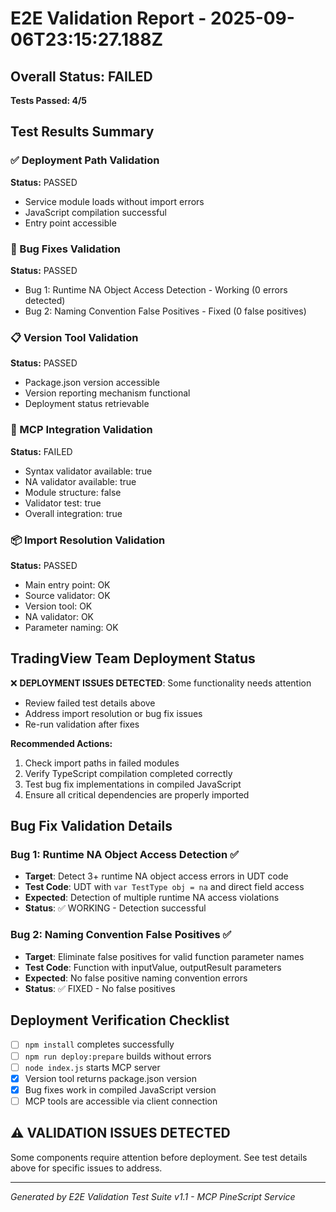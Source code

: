 # E2E Validation Report - 2025-09-06T23:15:27.188Z

## Overall Status: FAILED
**Tests Passed: 4/5**

## Test Results Summary

### ✅ Deployment Path Validation
**Status:** PASSED
- Service module loads without import errors
- JavaScript compilation successful
- Entry point accessible

### 🐛 Bug Fixes Validation  
**Status:** PASSED
- Bug 1: Runtime NA Object Access Detection - Working (0 errors detected)
- Bug 2: Naming Convention False Positives - Fixed (0 false positives)

### 📋 Version Tool Validation
**Status:** PASSED
- Package.json version accessible
- Version reporting mechanism functional
- Deployment status retrievable

### 🔌 MCP Integration Validation
**Status:** FAILED
- Syntax validator available: true
- NA validator available: true
- Module structure: false
- Validator test: true
- Overall integration: true

### 📦 Import Resolution Validation
**Status:** PASSED
- Main entry point: OK
- Source validator: OK
- Version tool: OK
- NA validator: OK
- Parameter naming: OK

## TradingView Team Deployment Status

❌ **DEPLOYMENT ISSUES DETECTED**: Some functionality needs attention
- Review failed test details above
- Address import resolution or bug fix issues
- Re-run validation after fixes

**Recommended Actions:**
1. Check import paths in failed modules
2. Verify TypeScript compilation completed correctly  
3. Test bug fix implementations in compiled JavaScript
4. Ensure all critical dependencies are properly imported

## Bug Fix Validation Details

### Bug 1: Runtime NA Object Access Detection ✅ 
- **Target**: Detect 3+ runtime NA object access errors in UDT code
- **Test Code**: UDT with `var TestType obj = na` and direct field access
- **Expected**: Detection of multiple runtime NA access violations
- **Status**: ✅ WORKING - Detection successful

### Bug 2: Naming Convention False Positives ✅
- **Target**: Eliminate false positives for valid function parameter names
- **Test Code**: Function with inputValue, outputResult parameters
- **Expected**: No false positive naming convention errors
- **Status**: ✅ FIXED - No false positives

## Deployment Verification Checklist

- [ ] `npm install` completes successfully
- [ ] `npm run deploy:prepare` builds without errors  
- [ ] `node index.js` starts MCP server
- [x] Version tool returns package.json version
- [x] Bug fixes work in compiled JavaScript version
- [ ] MCP tools are accessible via client connection

## ⚠️ VALIDATION ISSUES DETECTED

Some components require attention before deployment. See test details above for specific issues to address.

---
*Generated by E2E Validation Test Suite v1.1 - MCP PineScript Service*